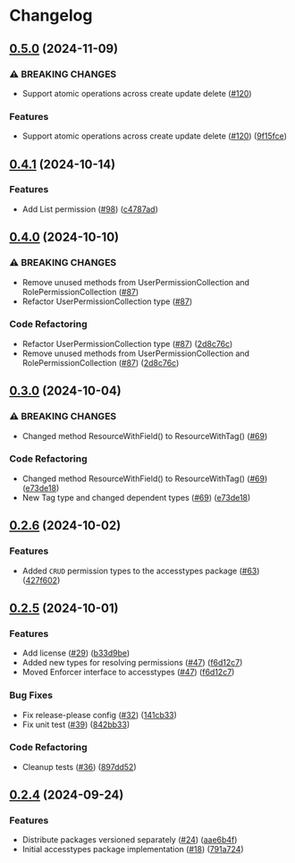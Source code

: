 # Changelog

## [0.5.0](https://github.com/cccteam/ccc/compare/accesstypes/v0.4.1...accesstypes/v0.5.0) (2024-11-09)


### ⚠ BREAKING CHANGES

* Support atomic operations across create update delete ([#120](https://github.com/cccteam/ccc/issues/120))

### Features

* Support atomic operations across create update delete ([#120](https://github.com/cccteam/ccc/issues/120)) ([9f15fce](https://github.com/cccteam/ccc/commit/9f15fce5c8022ca5c25b86dee12be0326212cc75))

## [0.4.1](https://github.com/cccteam/ccc/compare/accesstypes/v0.4.0...accesstypes/v0.4.1) (2024-10-14)


### Features

* Add List permission ([#98](https://github.com/cccteam/ccc/issues/98)) ([c4787ad](https://github.com/cccteam/ccc/commit/c4787ad590ff049bf4eeb006fb7b63e35d78be75))

## [0.4.0](https://github.com/cccteam/ccc/compare/accesstypes/v0.3.0...accesstypes/v0.4.0) (2024-10-10)


### ⚠ BREAKING CHANGES

* Remove unused methods from UserPermissionCollection and RolePermissionCollection ([#87](https://github.com/cccteam/ccc/issues/87))
* Refactor UserPermissionCollection type ([#87](https://github.com/cccteam/ccc/issues/87))

### Code Refactoring

* Refactor UserPermissionCollection type ([#87](https://github.com/cccteam/ccc/issues/87)) ([2d8c76c](https://github.com/cccteam/ccc/commit/2d8c76c4762ad0ee968e7d9e47ea7f2d9f22e85e))
* Remove unused methods from UserPermissionCollection and RolePermissionCollection ([#87](https://github.com/cccteam/ccc/issues/87)) ([2d8c76c](https://github.com/cccteam/ccc/commit/2d8c76c4762ad0ee968e7d9e47ea7f2d9f22e85e))

## [0.3.0](https://github.com/cccteam/ccc/compare/accesstypes/v0.2.6...accesstypes/v0.3.0) (2024-10-04)


### ⚠ BREAKING CHANGES

* Changed method ResourceWithField() to ResourceWithTag() ([#69](https://github.com/cccteam/ccc/issues/69))

### Code Refactoring

* Changed method ResourceWithField() to ResourceWithTag() ([#69](https://github.com/cccteam/ccc/issues/69)) ([e73de18](https://github.com/cccteam/ccc/commit/e73de1840538be8288943bd93f510b69b2204bc0))
* New Tag type and changed dependent types ([#69](https://github.com/cccteam/ccc/issues/69)) ([e73de18](https://github.com/cccteam/ccc/commit/e73de1840538be8288943bd93f510b69b2204bc0))

## [0.2.6](https://github.com/cccteam/ccc/compare/accesstypes/v0.2.5...accesstypes/v0.2.6) (2024-10-02)


### Features

* Added `CRUD` permission types to the accesstypes package ([#63](https://github.com/cccteam/ccc/issues/63)) ([427f602](https://github.com/cccteam/ccc/commit/427f602feef542231a847739efcdcf01f6823df3))

## [0.2.5](https://github.com/cccteam/ccc/compare/accesstypes/v0.2.4...accesstypes/v0.2.5) (2024-10-01)


### Features

* Add license ([#29](https://github.com/cccteam/ccc/issues/29)) ([b33d9be](https://github.com/cccteam/ccc/commit/b33d9be39ed471bf2b8cb6cace9f65fbc432c812))
* Added new types for resolving permissions ([#47](https://github.com/cccteam/ccc/issues/47)) ([f6d12c7](https://github.com/cccteam/ccc/commit/f6d12c74f7547855a6aeaec3b6f38a6549c3ad54))
* Moved Enforcer interface to accesstypes ([#47](https://github.com/cccteam/ccc/issues/47)) ([f6d12c7](https://github.com/cccteam/ccc/commit/f6d12c74f7547855a6aeaec3b6f38a6549c3ad54))


### Bug Fixes

* Fix release-please config ([#32](https://github.com/cccteam/ccc/issues/32)) ([141cb33](https://github.com/cccteam/ccc/commit/141cb33d307e4190063ffe99ead84bdd0ca0298f))
* Fix unit test ([#39](https://github.com/cccteam/ccc/issues/39)) ([842bb33](https://github.com/cccteam/ccc/commit/842bb331cc3ea26d679e53e9423264741a26a153))


### Code Refactoring

* Cleanup tests ([#36](https://github.com/cccteam/ccc/issues/36)) ([897dd52](https://github.com/cccteam/ccc/commit/897dd52ac68f95fe1db8f5392a559db0937261c7))

## [0.2.4](https://github.com/cccteam/ccc/compare/accesstypes-v0.2.3...accesstypes-v0.2.4) (2024-09-24)


### Features

* Distribute packages versioned separately ([#24](https://github.com/cccteam/ccc/issues/24)) ([aae6b4f](https://github.com/cccteam/ccc/commit/aae6b4f646d7b0b8f4926180f5c90099def694ea))
* Initial accesstypes package implementation ([#18](https://github.com/cccteam/ccc/issues/18)) ([791a724](https://github.com/cccteam/ccc/commit/791a7246b73492cbf8fb98c8be97be1153d25ea5))
